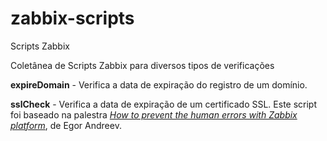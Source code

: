 # zabbix-scripts

Scripts Zabbix

Coletânea de Scripts Zabbix para diversos tipos de verificações

**expireDomain** - Verifica a data de expiração do registro de um domínio.

**sslCheck** - Verifica a data de expiração de um certificado SSL. Este script foi baseado na palestra *[How to prevent the human
errors with Zabbix platform](https://assets.zabbix.com/files/zabsummit2018/Egor_Andreev-How_to_prevent_human_errors_with_Zabbix_platform.pdf)*, de Egor Andreev.
